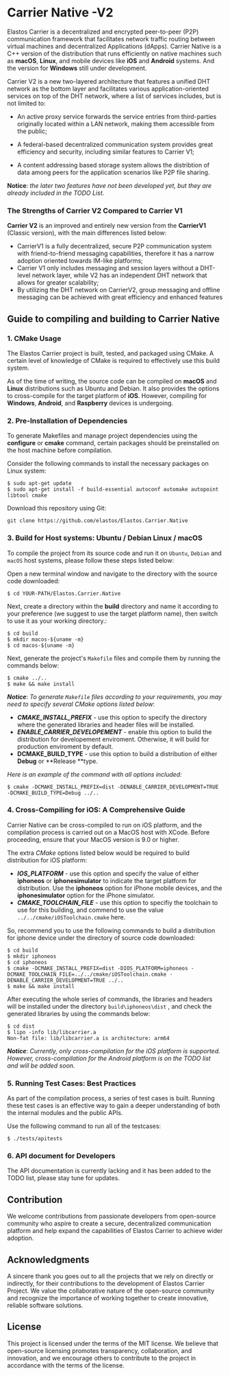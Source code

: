 # Carrier Native -V2

Elastos Carrier is a decentralized and encrypted peer-to-peer (P2P)  communication framework that facilitates network traffic routing between virtual machines and decentralized Applications (dApps).  Carrier Native is a C++ version of the distribution that runs efficiently on native machines such as **macOS**, **Linux**, and mobile devices like **iOS** and **Android** systems. And the version for **Windows** still under  development.

Carrier V2 is a new two-layered architecture that features a unified DHT network as the bottom layer and facilitates various application-oriented services on top of the DHT network, where a list of services includes, but is not limited to:

- An active proxy service forwards the service entries from third-parties originally located within a LAN network, making them accessible from the public;

- A federal-based decentralized communication system provides great efficiency and security, including similar features to Carrier V1;
- A content addressing based storage system allows the distribtion of data among peers for the application scenarios like P2P file sharing.

**Notice**:  *the later two features have not been developed yet, but they are already included in the TODO List*.



### The Strengths of Carrier V2 Compared to Carrier V1

**Carrier V2** is an improved and entirely new version from the **CarrierV1** (Classic version), with the main differences listed below:

- CarrierV1 is a fully decentralized, secure P2P  communication system with friend-to-friend messaging capabilities, therefore it has a narrow adoption oriented towards IM-like platforms;
- Carrier V1 only includes messaging and session layers without a DHT-level network layer, while V2 has an independent DHT network that allows for greater scalability;
- By utilizing the DHT network on CarrierV2, group messaging and offline messaging can be achieved with great efficiency and enhanced features



## Guide to compiling and building to Carrier Native

### 1. CMake Usage

The Elastos Carrier project is built, tested, and packaged using CMake. A certain level of knowledge of CMake is required to effectively use this build system.

As of the time of writing, the source code can be compiled on **macOS** and **Linux** distributions such as Ubuntu and Debian. It also provides the options to cross-compile for the target platform of **iOS**. However, compiling for **Windows**, **Android**, and **Raspberry** devices is undergoing.

### 2. Pre-Installation of Dependencies

To generate Makefiles and manage project dependencies using the **configure** or **cmake** command, certain packages should be preinstalled on the host machine before compilation.

Consider the following commands to install the necessary packages on Linux system:

```shell
$ sudo apt-get update
$ sudo apt-get install -f build-essential autoconf automake autopoint libtool cmake
```

Download this repository using Git:

```
git clone https://github.com/elastos/Elastos.Carrier.Native
```

### 3. Build for Host systems: Ubuntu / Debian Linux / macOS

To compile the project from its source code and run it on `Ubuntu`, `Debian` and `macOS` host systems, please follow these steps listed below:

Open a new terminal window and navigate to the directory with the source code downloaded:

```shell
$ cd YOUR-PATH/Elastos.Carrier.Native
```

Next, create a directory within the **build** directory and name it according to your preference (we suggest to use the target platform name), then switch to use it as your working directory.:

```shell
$ cd build
$ mkdir macos-${uname -m}
$ cd macos-${uname -m}
```

Next, generate the project's `Makefile` files and compile them by running the commands below:

```shell
$ cmake ../..
$ make && make install
```

***Notice***: *To generate `Makefile` files according to your requirements, you may need to specify several CMake options listed below*:

- ***CMAKE_INSTALL_PREFIX*** - use this option to specify the directory where the generated libraries and header files will be installed.
- ***ENABLE_CARRIER_DEVELOPEMENT*** -  enable this option to build the distribution for developement enviroment. Otherwise, it will build for production enviroment by default.
- **DCMAKE_BUILD_TYPE**  - use this option to build a distribution of either **Debug** or **Release **type.

*Here is an example of the command with all options included:*

```shell
$ cmake -DCMAKE_INSTALL_PREFIX=dist -DENABLE_CARRIER_DEVELOPMENT=TRUE -DCMAKE_BUILD_TYPE=Debug ../..
```

### 4. Cross-Compiling for iOS: A Comprehensive Guide

Carrier Native can be cross-compiled to run on iOS platform, and the compilation process is carried out on a MacOS host with XCode. Before proceeding, ensure that your MacOS version is 9.0 or higher.

The extra *CMake* options listed below would be required to build distribution for iOS platform:

- ***IOS_PLATFORM*** - use this option and specify the value of either **iphoneos** or **iphonesimulator** to indicate the target platform for distribution. Use the **iphoneos** option for iPhone mobile devices, and  the **iphonesimulator** option for the iPhone simulator.
- ***CMAKE_TOOLCHAIN_FILE*** - use this option to specifiy the toolchain to use for this building, and commend to use the value `../../cmake/iOSToolchain.cmake` here.

So, recommend you to use the following commands to build a distribution for iphone device under the directory of source code downloaded:

```shell
$ cd build
$ mkdir iphoneos
$ cd iphoneos
$ cmake -DCMAKE_INSTALL_PREFIX=dist -DIOS_PLATFORM=iphoneos -DCMAKE_TOOLCHAIN_FILE=../../cmake/iOSToolchain.cmake -DENABLE_CARRIER_DEVELOPMENT=TRUE ../..
$ make && make install
```

After executing the whole series of commands, the libraries and headers will be installed under the directory  `build\iphoneos\dist` , and check the generated libraries by using the commands below:

```shell
$ cd dist
$ lipo -info lib/libcarrier.a
Non-fat file: lib/libcarrier.a is architecture: arm64
```

***Notice***: *Currently, only cross-compilation for the iOS platform is supported. However, cross-compilation for the Android platform is on the TODO list and will be added soon.*

### 5. Running Test Cases: Best Practices

As part of the compilation process, a series of test cases is built. Running these test cases is an effective way to gain a deeper understanding of both the internal modules and the public APIs.

Use the following command to run all of the testcases:

```shell
$ ./tests/apitests
```

### 6.  API document for Developers

The API documentation is currently lacking and it has been added to the TODO list, please stay tune for updates.



## Contribution

We welcome contributions from passionate developers from open-source community who aspire to create a secure, decentralized communication platform and help expand the capabilities of Elastos Carrier to achieve wider adoption.

## Acknowledgments

A sincere thank you goes out to all the projects that we rely on directly or indirectly, for their contributions to the development of Elastos Carrier Project. We value the collaborative nature of the open-source community and recognize the importance of working together to create innovative, reliable software solutions.

## License

This project is licensed under the terms of the MIT license. We believe that open-source licensing  promotes transparency, collaboration, and innovation, and we encourage others to contribute to the project in accordance with the terms of the license.
